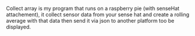 Collect array is my program that runs on a raspberry pie (with senseHat attachement), it collect sensor data from your sense hat and create a rolling average with that data then send it via json to another platform too be displayed.
